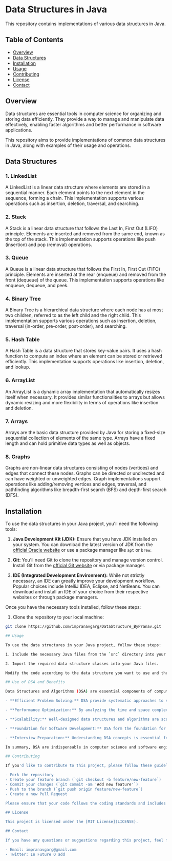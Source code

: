 # Data Structures in Java

This repository contains implementations of various data structures in Java.

## Table of Contents

- [Overview](#overview)
- [Data Structures](#data-structures)
- [Installation](#installation)
- [Usage](#usage)
- [Contributing](#contributing)
- [License](#license)
- [Contact](#contact)

## Overview

Data structures are essential tools in computer science for organizing and storing data efficiently. They provide a way to manage and manipulate data effectively, enabling faster algorithms and better performance in software applications.

This repository aims to provide implementations of common data structures in Java, along with examples of their usage and operations.

## Data Structures

### 1. LinkedList

A LinkedList is a linear data structure where elements are stored in a sequential manner. Each element points to the next element in the sequence, forming a chain. This implementation supports various operations such as insertion, deletion, traversal, and searching.

### 2. Stack

A Stack is a linear data structure that follows the Last In, First Out (LIFO) principle. Elements are inserted and removed from the same end, known as the top of the stack. This implementation supports operations like push (insertion) and pop (removal) operations.

### 3. Queue

A Queue is a linear data structure that follows the First In, First Out (FIFO) principle. Elements are inserted at the rear (enqueue) and removed from the front (dequeue) of the queue. This implementation supports operations like enqueue, dequeue, and peek.

### 4. Binary Tree

A Binary Tree is a hierarchical data structure where each node has at most two children, referred to as the left child and the right child. This implementation supports various operations such as insertion, deletion, traversal (in-order, pre-order, post-order), and searching.

### 5. Hash Table

A Hash Table is a data structure that stores key-value pairs. It uses a hash function to compute an index where an element can be stored or retrieved efficiently. This implementation supports operations like insertion, deletion, and lookup.

### 6. ArrayList

An ArrayList is a dynamic array implementation that automatically resizes itself when necessary. It provides similar functionalities to arrays but allows dynamic resizing and more flexibility in terms of operations like insertion and deletion.

### 7. Arrays

Arrays are the basic data structure provided by Java for storing a fixed-size sequential collection of elements of the same type. Arrays have a fixed length and can hold primitive data types as well as objects.

### 8. Graphs

Graphs are non-linear data structures consisting of nodes (vertices) and edges that connect these nodes. Graphs can be directed or undirected and can have weighted or unweighted edges. Graph implementations support operations like adding/removing vertices and edges, traversal, and pathfinding algorithms like breadth-first search (BFS) and depth-first search (DFS).


## Installation

To use the data structures in your Java project, you'll need the following tools:

1. **Java Development Kit (JDK):** Ensure that you have JDK installed on your system. You can download the latest version of JDK from the [official Oracle website](https://www.oracle.com/java/technologies/javase-jdk15-downloads.html) or use a package manager like `apt` or `brew`.

2. **Git:** You'll need Git to clone the repository and manage version control. Install Git from the [official Git website](https://git-scm.com/downloads) or via package manager.

3. **IDE (Integrated Development Environment):** While not strictly necessary, an IDE can greatly improve your development workflow. Popular choices include IntelliJ IDEA, Eclipse, and NetBeans. You can download and install an IDE of your choice from their respective websites or through package managers.

Once you have the necessary tools installed, follow these steps:

1. Clone the repository to your local machine:

```bash
git clone https://github.com/impranavgarg/DataStructure_ByPranav.git

## Usage

To use the data structures in your Java project, follow these steps:

1. Include the necessary Java files from the `src` directory into your project.

2. Import the required data structure classes into your Java files.

Modify the code according to the data structure you want to use and the operations you want to perform.

## Use of DSA and Benefits

Data Structures and Algorithms (DSA) are essential components of computer science and software engineering. Here's why:

- **Efficient Problem Solving:** DSA provide systematic approaches to solving complex computational problems efficiently. They help in breaking down problems into smaller, manageable components, allowing for the development of optimal solutions.

- **Performance Optimization:** By analyzing the time and space complexity of algorithms and data structures, developers can identify opportunities for performance optimization. DSA enable the creation of algorithms that minimize resource usage and maximize efficiency.

- **Scalability:** Well-designed data structures and algorithms are scalable, meaning they can handle increasing amounts of data without significant performance degradation. DSA play a crucial role in developing scalable software solutions that can grow with the needs of users and applications.

- **Foundation for Software Development:** DSA form the foundation for developing robust and scalable software applications. They provide the building blocks for implementing various functionalities and optimizing the performance of software systems.

- **Interview Preparation:** Understanding DSA concepts is essential for technical interviews in the software industry. Interviewers often assess candidates' knowledge of DSA to evaluate their problem-solving skills, analytical thinking abilities, and suitability for software engineering roles.

In summary, DSA are indispensable in computer science and software engineering, enabling efficient problem-solving, performance optimization, scalability, and providing a solid foundation for software development.

## Contributing

If you'd like to contribute to this project, please follow these guidelines:

- Fork the repository
- Create your feature branch (`git checkout -b feature/new-feature`)
- Commit your changes (`git commit -am 'Add new feature'`)
- Push to the branch (`git push origin feature/new-feature`)
- Create a new Pull Request

Please ensure that your code follows the coding standards and includes appropriate documentation and tests.

## License

This project is licensed under the [MIT License](LICENSE).

## Contact

If you have any questions or suggestions regarding this project, feel free to contact us:

- Email: impranavgarg@gmail.com
- Twitter: In Future O add

